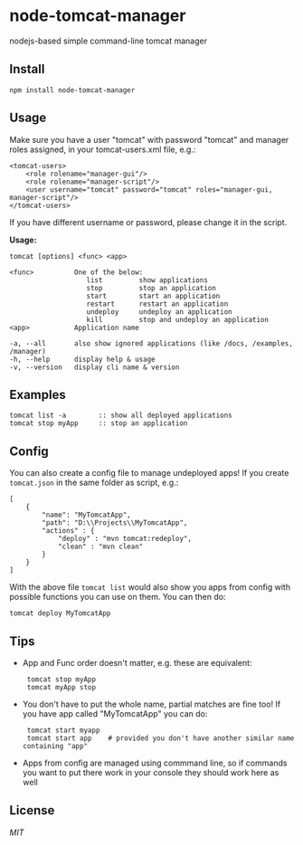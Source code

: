 node-tomcat-manager
===================
nodejs-based simple command-line tomcat manager


Install
-------

	npm install node-tomcat-manager
	

Usage
-----
Make sure you have a user "tomcat" with password "tomcat" and manager roles assigned, in your tomcat-users.xml file, e.g.:

	<tomcat-users>
		<role rolename="manager-gui"/>
		<role rolename="manager-script"/>
		<user username="tomcat" password="tomcat" roles="manager-gui, manager-script"/>
	</tomcat-users>

If you have different username or password, please change it in the script.

**Usage:**
	
    tomcat [options] <func> <app>
	
    <func>          One of the below:
                       list         show applications
                       stop         stop an application
                       start        start an application
                       restart      restart an application
                       undeploy     undeploy an application
                       kill         stop and undeploy an application
    <app>           Application name

    -a, --all       also show ignored applications (like /docs, /examples, /manager)
    -h, --help      display help & usage
    -v, --version   display cli name & version


Examples
--------
	tomcat list -a        :: show all deployed applications
	tomcat stop myApp     :: stop an application



Config
------
You can also create a config file to manage undeployed apps! If you create `tomcat.json` in the same folder as script, e.g.:

	[
		{
			"name": "MyTomcatApp",
			"path": "D:\\Projects\\MyTomcatApp",
			"actions" : {
				"deploy" : "mvn tomcat:redeploy",
				"clean" : "mvn clean"
			}
		}
	]

With the above file `tomcat list` would also show you apps from config with possible functions you can use on them. You can then do:

    tomcat deploy MyTomcatApp
	
	

Tips
----

 - App and Func order doesn't matter, e.g. these are equivalent:
  
        tomcat stop myApp
        tomcat myApp stop

 - You don't have to put the whole name, partial matches are fine too! If you have app called "MyTomcatApp" you can do:
 
        tomcat start myapp
        tomcat start app    # provided you don't have another similar name containing "app"

	
 - Apps from config are managed using commmand line, so if commands you want to put there work in your console they should work here as well
	
License
-------

*MIT*
